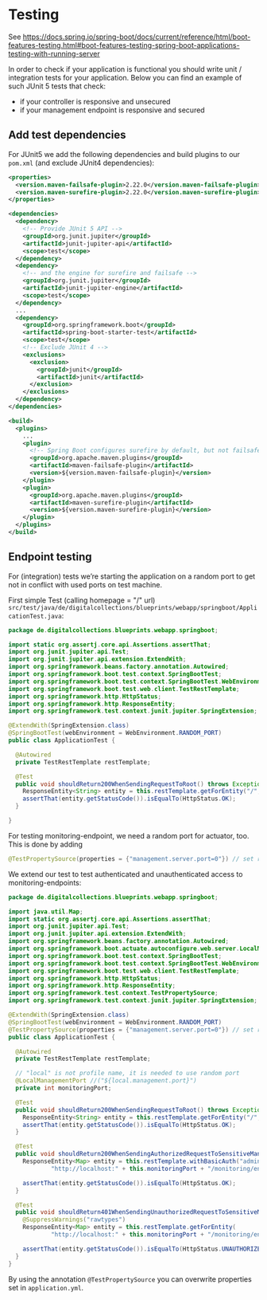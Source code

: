 # Testing

See <https://docs.spring.io/spring-boot/docs/current/reference/html/boot-features-testing.html#boot-features-testing-spring-boot-applications-testing-with-running-server>

In order to check if your application is functional you should write unit / integration tests for your application.
Below you can find an example of such JUnit 5 tests that check:

- if your controller is responsive and unsecured
- if your management endpoint is responsive and secured

## Add test dependencies

For JUnit5 we add the following dependencies and build plugins to our `pom.xml` (and exclude JUnit4 dependencies):

```xml
<properties>
  <version.maven-failsafe-plugin>2.22.0</version.maven-failsafe-plugin>
  <version.maven-surefire-plugin>2.22.0</version.maven-surefire-plugin>
</properties>

<dependencies>
  <dependency>
    <!-- Provide JUnit 5 API -->
    <groupId>org.junit.jupiter</groupId>
    <artifactId>junit-jupiter-api</artifactId>
    <scope>test</scope>
  </dependency>
  <dependency>
    <!-- and the engine for surefire and failsafe -->
    <groupId>org.junit.jupiter</groupId>
    <artifactId>junit-jupiter-engine</artifactId>
    <scope>test</scope>
  </dependency>
  ...
  <dependency>
    <groupId>org.springframework.boot</groupId>
    <artifactId>spring-boot-starter-test</artifactId>
    <scope>test</scope>
    <!-- Exclude JUnit 4 -->
    <exclusions>
      <exclusion>
        <groupId>junit</groupId>
        <artifactId>junit</artifactId>
      </exclusion>
    </exclusions>
  </dependency>
</dependencies>

<build>
  <plugins>
    ...
    <plugin>
      <!-- Spring Boot configures surefire by default, but not failsafe -->
      <groupId>org.apache.maven.plugins</groupId>
      <artifactId>maven-failsafe-plugin</artifactId>
      <version>${version.maven-failsafe-plugin}</version>
    </plugin>
    <plugin>
      <groupId>org.apache.maven.plugins</groupId>
      <artifactId>maven-surefire-plugin</artifactId>
      <version>${version.maven-surefire-plugin}</version>
    </plugin>
  </plugins>
</build>
```

## Endpoint testing

For (integration) tests we’re starting the application on a random port to get not in conflict with used ports on test machine.

First simple Test (calling homepage = "/" url) `src/test/java/de/digitalcollections/blueprints/webapp/springboot/ApplicationTest.java`:

```java
package de.digitalcollections.blueprints.webapp.springboot;

import static org.assertj.core.api.Assertions.assertThat;
import org.junit.jupiter.api.Test;
import org.junit.jupiter.api.extension.ExtendWith;
import org.springframework.beans.factory.annotation.Autowired;
import org.springframework.boot.test.context.SpringBootTest;
import org.springframework.boot.test.context.SpringBootTest.WebEnvironment;
import org.springframework.boot.test.web.client.TestRestTemplate;
import org.springframework.http.HttpStatus;
import org.springframework.http.ResponseEntity;
import org.springframework.test.context.junit.jupiter.SpringExtension;

@ExtendWith(SpringExtension.class)
@SpringBootTest(webEnvironment = WebEnvironment.RANDOM_PORT)
public class ApplicationTest {

  @Autowired
  private TestRestTemplate restTemplate;

  @Test
  public void shouldReturn200WhenSendingRequestToRoot() throws Exception {
    ResponseEntity<String> entity = this.restTemplate.getForEntity("/", String.class);
    assertThat(entity.getStatusCode()).isEqualTo(HttpStatus.OK);
  }

}
```

For testing monitoring-endpoint, we need a random port for actuator, too.
This is done by adding

```java
@TestPropertySource(properties = {"management.server.port=0"}) // set random management port
```

We extend our test to test authenticated and unauthenticated access to monitoring-endpoints:

```java
package de.digitalcollections.blueprints.webapp.springboot;

import java.util.Map;
import static org.assertj.core.api.Assertions.assertThat;
import org.junit.jupiter.api.Test;
import org.junit.jupiter.api.extension.ExtendWith;
import org.springframework.beans.factory.annotation.Autowired;
import org.springframework.boot.actuate.autoconfigure.web.server.LocalManagementPort;
import org.springframework.boot.test.context.SpringBootTest;
import org.springframework.boot.test.context.SpringBootTest.WebEnvironment;
import org.springframework.boot.test.web.client.TestRestTemplate;
import org.springframework.http.HttpStatus;
import org.springframework.http.ResponseEntity;
import org.springframework.test.context.TestPropertySource;
import org.springframework.test.context.junit.jupiter.SpringExtension;

@ExtendWith(SpringExtension.class)
@SpringBootTest(webEnvironment = WebEnvironment.RANDOM_PORT)
@TestPropertySource(properties = {"management.server.port=0"}) // set random management port
public class ApplicationTest {

  @Autowired
  private TestRestTemplate restTemplate;

  // "local" is not profile name, it is needed to use random port
  @LocalManagementPort //("${local.management.port}")
  private int monitoringPort;

  @Test
  public void shouldReturn200WhenSendingRequestToRoot() throws Exception {
    ResponseEntity<String> entity = this.restTemplate.getForEntity("/", String.class);
    assertThat(entity.getStatusCode()).isEqualTo(HttpStatus.OK);
  }

  @Test
  public void shouldReturn200WhenSendingAuthorizedRequestToSensitiveManagementEndpoint() throws Exception {
    ResponseEntity<Map> entity = this.restTemplate.withBasicAuth("admin", "secret").getForEntity(
            "http://localhost:" + this.monitoringPort + "/monitoring/env", Map.class);

    assertThat(entity.getStatusCode()).isEqualTo(HttpStatus.OK);
  }

  @Test
  public void shouldReturn401WhenSendingUnauthorizedRequestToSensitiveManagementEndpoint() throws Exception {
    @SuppressWarnings("rawtypes")
    ResponseEntity<Map> entity = this.restTemplate.getForEntity(
            "http://localhost:" + this.monitoringPort + "/monitoring/env", Map.class);

    assertThat(entity.getStatusCode()).isEqualTo(HttpStatus.UNAUTHORIZED);
  }
}
```

By using the annotation `@TestPropertySource` you can overwrite properties set in `application.yml`.
